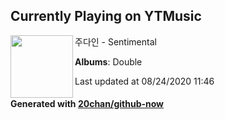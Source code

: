 ## Currently Playing on YTMusic

[<img align="left" width="100" src="https://lh3.googleusercontent.com/owX-hV3BLKcr7LIPxqg7ZQu-cmDANhlzsdfW6VTG3WcMY9kDIIP0CzZcLxVlFA8jzqSYaoHraDnAW2lNgw">](https://music.youtube.com/channel/UCfjOgViez3pPTRAuIuRwdtw)

주다인 - Sentimental

**Albums**: Double

Last updated at 08/24/2020 11:46

#### Generated with [20chan/github-now](https://github.com/20chan/github-now)


<!--
**20chan/20chan** is a ✨ _special_ ✨ repository because its `README.md` (this file) appears on your GitHub profile.

Here are some ideas to get you started:

- 🔭 I’m currently working on ...
- 🌱 I’m currently learning ...
- 👯 I’m looking to collaborate on ...
- 🤔 I’m looking for help with ...
- 💬 Ask me about ...
- 📫 How to reach me: ...
- 😄 Pronouns: ...
- ⚡ Fun fact: ...
-->
